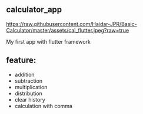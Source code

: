 ## calculator_app

https://raw.githubusercontent.com/Haidar-JPR/Basic-Calculator/master/assets/cal_flutter.jpeg?raw=true


My first app with flutter framework

## feature: 
- addition
- subtraction
- multiplication
- distribution
- clear history
- calculation with comma
